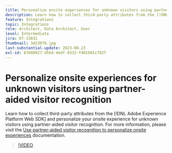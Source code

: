 ```yaml
---
title: Personalize onsite experiences for unknown visitors using partner-aided visitor recognition
description: Learn how to collect third-party attributes from the [!DNL Adobe Experience Platform Web SDK] and personalize your onsite experience for unknown visitors using partner-aided visitor recognition.
feature: Integrations
topic: Integrations
role: Architect, Data Architect, User
level: Intermediate
jira: KT-13831
thumbnail: 3423076.jpg
last-substantial-update: 2023-08-23
exl-id: 87600927-d5bd-4edf-9332-f401b01c782f
---
```

# Personalize onsite experiences for unknown visitors using partner-aided visitor recognition

Learn how to collect third-party attributes from the [!DNL Adobe Experience Platform Web SDK] and personalize your onsite experience for unknown visitors using partner-aided visitor recognition. For more information, please visit the [Use partner-aided visitor recognition to personalize onsite experiences](https://experienceleague.adobe.com/docs/experience-platform/rtcdp/use-cases/partner-data/onsite-personalization.html) documentation.

>[!VIDEO](https://video.tv.adobe.com/v/3423076/?learn=on)
